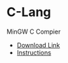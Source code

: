 # C-Lang


 MinGW C Compier 
 - [Download Link](https://webwerks.dl.sourceforge.net/project/mingw/Installer/mingw-get-setup.exe) 
 - [Instructions](https://www.ics.uci.edu/~pattis/common/handouts/mingweclipse/mingw.html)

